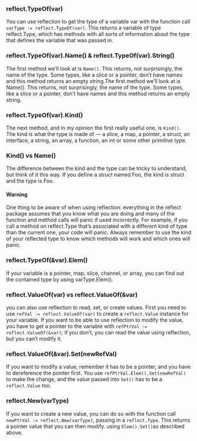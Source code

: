 ### reflect.TypeOf(var)
You can use reflection to get the type of a variable var with the function call `varType := reflect.TypeOf(var)`. This returns a variable of type reflect.Type, which has methods with all sorts of information about the type that defines the variable that was passed in.

### reflect.TypeOf(var).Name() & reflect.TypeOf(var).String()
The first method we’ll look at is `Name()`. This returns, not surprisingly, the name of the type. Some types, like a slice or a pointer, don’t have names and this method returns an empty string.The first method we’ll look at is Name(). This returns, not surprisingly, the name of the type. Some types, like a slice or a pointer, don’t have names and this method returns an empty string.

### reflect.TypeOf(var).Kind()
The next method, and in my opinion the first really useful one, is `Kind()`. The kind is what the type is made of — a slice, a map, a pointer, a struct, an interface, a string, an array, a function, an int or some other primitive type.

### Kind() vs Name()
The difference between the kind and the type can be tricky to understand, but think of it this way. If you define a struct named Foo, the kind is struct and the type is Foo.

#### Warning
One thing to be aware of when using reflection: everything in the reflect package assumes that you know what you are doing and many of the function and method calls will panic if used incorrectly. For example, if you call a method on reflect.Type that’s associated with a different kind of type than the current one, your code will panic. Always remember to use the kind of your reflected type to know which methods will work and which ones will panic.

### reflect.TypeOf(&var).Elem()
If your variable is a pointer, map, slice, channel, or array, you can find out the contained type by using varType.Elem().

### reflect.ValueOf(var) vs reflect.ValueOf(&var)
you can also use reflection to read, set, or create values. First you need to use `refVal := reflect.ValueOf(var)` to create a `reflect.Value` instance for your variable. If you want to be able to use reflection to modify the value, you have to get a pointer to the variable with `refPtrVal := reflect.ValueOf(&var)`; if you don’t, you can read the value using reflection, but you can’t modify it.

### reflect.ValueOf(&var).Set(newRefVal)
If you want to modify a value, remember it has to be a pointer, and you have to dereference the pointer first. You use `refPtrVal.Elem().Set(newRefVal)` to make the change, and the value passed into `Set()` has to be a `reflect.Value` too.

### reflect.New(varType)
If you want to create a new value, you can do so with the function call `newPtrVal := reflect.New(varType)`, passing in a `reflect.Type`. This returns a pointer value that you can then modify. using `Elem().Set()`as described above.
